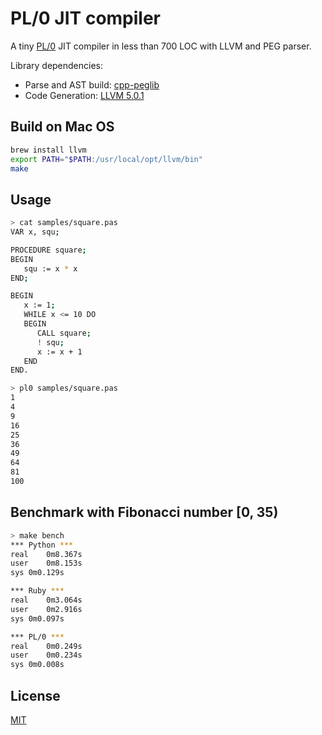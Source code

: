 PL/0 JIT compiler
=================

A tiny [PL/0](https://en.wikipedia.org/wiki/PL/0) JIT compiler in less than 700 LOC with LLVM and PEG parser.

Library dependencies:

  * Parse and AST build: [cpp-peglib](https://github.com/yhirose/cpp-peglib)
  * Code Generation: [LLVM 5.0.1](http://releases.llvm.org/5.0.1/docs/index.html)

Build on Mac OS
---------------

```sh
brew install llvm
export PATH="$PATH:/usr/local/opt/llvm/bin"
make
```

Usage
-----

```sh
> cat samples/square.pas
VAR x, squ;

PROCEDURE square;
BEGIN
   squ := x * x
END;

BEGIN
   x := 1;
   WHILE x <= 10 DO
   BEGIN
      CALL square;
      ! squ;
      x := x + 1
   END
END.

> pl0 samples/square.pas
1
4
9
16
25
36
49
64
81
100
```

Benchmark with Fibonacci number [0, 35)
---------------------------------------

```sh
> make bench
*** Python ***
real	0m8.367s
user	0m8.153s
sys	0m0.129s

*** Ruby ***
real	0m3.064s
user	0m2.916s
sys	0m0.097s

*** PL/0 ***
real	0m0.249s
user	0m0.234s
sys	0m0.008s
```

License
-------

[MIT](https://github.com/yhirose/pl0-jit-compiler/blob/master/LICENSE)
